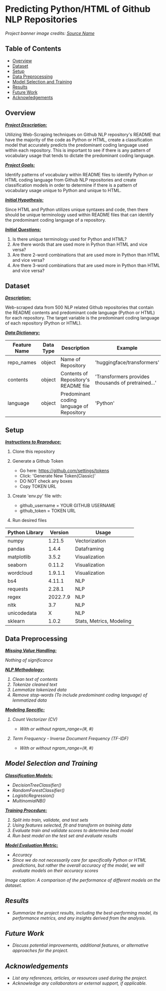 # Predicting Python/HTML of Github NLP Repositories

<!-- ![Project Banner](path/to/banner_image.png) -->

*Project banner image credits: [Source Name](image_source_url)*

## Table of Contents

- [Overview](#overview)
- [Dataset](#dataset)
- [Setup](#setup)
- [Data Preprocessing](#data-preprocessing)
- [Model Selection and Training](#model-selection-and-training)
- [Results](#results)
- [Future Work](#future-work)
- [Acknowledgements](#acknowledgements)

## Overview

<!-- - Project Description Describes what your project is and why it is important -->

<b><u><i>Project Description:</i></u></b>

Utilizing Web-Scraping techniques on Github NLP repository's README that have the majority of the code as Python or HTML, create a classification model that accurately predicts the predominant coding language used within each repository.  This is important to see if there is any pattern of vocabulary usage that tends to dictate the predominant coding language.

<!-- - Briefly describe the project goal, dataset, and problem statement. -->

<b><u><i>Project Goals:</i></u></b>

Identify patterns of vocabulary within README files to identify Python or HTML coding language from Github NLP repositories and create classification models in order to determine if there is a pattern of vocabulary usage unique to Python and unique to HTML.

<!-- - Project Goal Clearly states what your project sets out to do and how the information gained can be applied to the real world -->
<!-- - Initial Hypotheses Initial questions used to focus your project -->

<b><u><i>Initial Hypothesis:</i></u></b>

Since HTML and Python utilizes unique syntaxes and code, then there should be unique terminology used within README files that can identify the predominant coding language of a repository.

<b><u><i>Initial Questions:</i></u></b>

1. Is there unique terminology used for Python and HTML?
2. Are there words that are used more in Python than HTML and vice versa?
3. Are there 2-word combinations that are used more in Python than HTML and vice versa?
4. Are there 3-word combinations that are used more in Python than HTML and vice versa?

## Dataset

<!-- - Provide a description of the dataset, including the number of records, features, and target variable. -->

<b><u><i>Description:</i></u></b>

Web-scraped data from 500 NLP related Github repositories that contain the README contents and predominant code language (Python or HTML) for each repository.  The target variable is the predominant coding language of each repository (Python or HTML).

<!-- - Include a link to the dataset source, if available.
- Data dictionary -->

<b><u><i>Data Dictionary:</i></u></b>

| Feature Name | Data Type | Description | Example |
| ----- | ----- | ----- | ----- |
| repo_names | object | Name of Repository | 'huggingface/transformers' |
| contents | object | Contents of Repository's README file | 'Transformers provides thousands of pretrained...' |
| language | object | Predominant coding language of Repository | 'Python' |



## Setup

<!-- - Gives instructions for reproducing your work. i.e. Running your notebook on someone else's computer. -->

<b><u><i>Instructions to Reproduce:</i></u></b>

1. Clone this repository
2. Generate a Github Token

    - Go here: https://github.com/settings/tokens
    - Click: 'Generate New Token(Classic)'
    - DO NOT check any boxes
    - Copy TOKEN URL
3. Create 'env.py' file with:

    - github_username = YOUR GITHUB USERNAME
    - github_token = TOKEN URL
4. Run desired files

<!-- - List the required Python libraries and their versions. -->

| Python Library | Version | Usage |
| ----- | ----- | ----- |
| numpy | 1.21.5 | Vectorization |
| pandas | 1.4.4 | Dataframing |
| matplotlib | 3.5.2 | Visualization |
| seaborn | 0.11.2 | Visualization |
| wordcloud | 1.9.1.1 | Visualization |
| bs4 | 4.11.1 | NLP |
| requests | 2.28.1 | NLP |
| regex | 2022.7.9 | NLP |
| nltk | 3.7 | NLP |
| unicodedata | X | NLP |
| sklearn | 1.0.2 | Stats, Metrics, Modeling |



<!-- - Include instructions for setting up a virtual environment, if necessary.
- Provide any additional setup instructions, if needed. -->

## Data Preprocessing

<!-- - Project Plan Guides the reader through the different stages of the pipeline as they relate to your project
- Briefly describe the data preprocessing steps, including handling missing values, encoding categorical variables, scaling or normalizing numerical variables, and feature engineering. -->

<b><u><i>Missing Value Handling:<i></u></b>

Nothing of significance

<b><u><i>NLP Methodology:<i></u></b>

1. Clean text of contents
2. Tokenize cleaned text
3. Lemmatize tokenized data
4. Remove stop-words (To include predominant coding language) of lemmatized data

<b><u><i>Modeling Specific:<i></u></b>

1. Count Vectorizer (CV)

    - With or without ngram_range=(#, #)
2. Term Frequency - Inverse Document Frequency (TF-IDF)

    - With or without ngram_range=(#, #)

## Model Selection and Training

<!-- - List the machine learning models considered for the project.
- Explain the model selection process and criteria. -->

<b><u><i>Classification Models:</i></u></b>

- DecisionTreeClassifier()
- RandomForestClassifier()
- LogisticRegression()
- MultinomialNB()

<!-- - Describe the model training process, including hyperparameter tuning and cross-validation, if applicable. -->

<b><u><i>Training Procedure:</i></u></b>

1. Split into train, validate, and test sets
2. Using features selected, fit and transform on training data
3. Evaluate train and validate scores to determine best model
4. Run best model on the test set and evaluate results

<b><u><i>Model Evaluation Metric:</i></u></b>

- Accuracy
- Since we do not necessarily care for specifically Python or HTML predictions, but rather the overall accuracy of the model, we will evaluate models on their accuracy scores

<!-- ![Model Performance Comparison](path/to/model_performance_image.png) -->

*Image caption: A comparison of the performance of different models on the dataset.*

## Results

- Summarize the project results, including the best-performing model, its performance metrics, and any insights derived from the analysis.

## Future Work

- Discuss potential improvements, additional features, or alternative approaches for the project.

## Acknowledgements

- List any references, articles, or resources used during the project.
- Acknowledge any collaborators or external support, if applicable.

